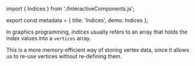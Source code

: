 import { Indices } from './InteractiveComponents.js';

export const metadata = {
  title: 'Indices',
  demo: Indices
};

In graphics programming, *indices* usually refers to an array that holds the index values into a `vertices` array.

This is a more memory-efficient way of storing vertex data, since it allows us to re-use vertices without re-defining them.